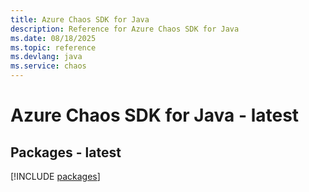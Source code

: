 ```yaml
---
title: Azure Chaos SDK for Java
description: Reference for Azure Chaos SDK for Java
ms.date: 08/18/2025
ms.topic: reference
ms.devlang: java
ms.service: chaos
---
```

# Azure Chaos SDK for Java - latest
## Packages - latest
[!INCLUDE [packages](chaos-index.md)]